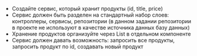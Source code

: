 - Создайте сервис, который хранит продукты (id, title, price)
- Сервис должен быть разделен на стандартный набор слоев: контроллеры, сервисы, репозитории (в данном задании
  репозитории в проекте не используют в качестве источника данных базу данных)
- Хранение продуктов организуйте через List в отдельном компоненте
- Сервис должен давать возможность: запросить все продукты, запросить продукт по id, создавать новый продукт